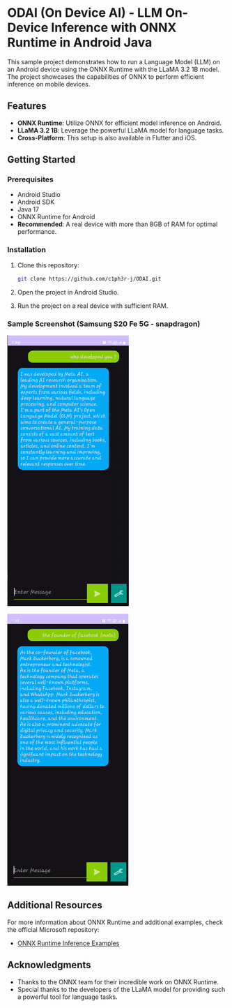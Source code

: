# ODAI (On Device AI) - LLM On-Device Inference with ONNX Runtime in Android Java

This sample project demonstrates how to run a Language Model (LLM) on an Android device using the ONNX Runtime with the LLaMA 3.2 1B model. The project showcases the capabilities of ONNX to perform efficient inference on mobile devices.

## Features

- **ONNX Runtime**: Utilize ONNX for efficient model inference on Android.
- **LLaMA 3.2 1B**: Leverage the powerful LLaMA model for language tasks.
- **Cross-Platform**: This setup is also available in Flutter and iOS.

## Getting Started

### Prerequisites

- Android Studio
- Android SDK
- Java 17
- ONNX Runtime for Android
- **Recommended**: A real device with more than 8GB of RAM for optimal performance.

### Installation

1. Clone this repository:

   ```bash
   git clone https://github.com/c1ph3r-j/ODAI.git
   ```

2. Open the project in Android Studio.

3. Run the project on a real device with sufficient RAM.

### Sample Screenshot (Samsung S20 Fe 5G - snapdragon)

![Sample Screenshot](images/sample_image_1.png)

![Sample Screenshot](images/sample_image_2.png)

## Additional Resources

For more information about ONNX Runtime and additional examples, check the official Microsoft repository:

- [ONNX Runtime Inference Examples](https://github.com/microsoft/onnxruntime-inference-examples.git)


## Acknowledgments

- Thanks to the ONNX team for their incredible work on ONNX Runtime.
- Special thanks to the developers of the LLaMA model for providing such a powerful tool for language tasks.

